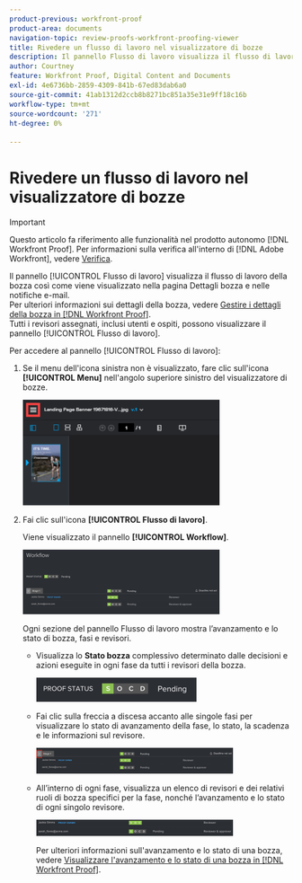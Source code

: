 ```yaml
---
product-previous: workfront-proof
product-area: documents
navigation-topic: review-proofs-workfront-proofing-viewer
title: Rivedere un flusso di lavoro nel visualizzatore di bozze
description: Il pannello Flusso di lavoro visualizza il flusso di lavoro della bozza così come viene visualizzato nella pagina Dettagli bozza e nelle notifiche e-mail. Per ulteriori informazioni sui dettagli della bozza, consulta Gestire i dettagli della bozza in Workfront Proof. Tutti i revisori assegnati, inclusi utenti e ospiti, possono visualizzare il pannello Flusso di lavoro.
author: Courtney
feature: Workfront Proof, Digital Content and Documents
exl-id: 4e6736bb-2859-4309-841b-67ed83dab6a0
source-git-commit: 41ab1312d2ccb8b8271bc851a35e31e9ff18c16b
workflow-type: tm+mt
source-wordcount: '271'
ht-degree: 0%

---
```


# Rivedere un flusso di lavoro nel visualizzatore di bozze

>[!IMPORTANT]
>
>Questo articolo fa riferimento alle funzionalità nel prodotto autonomo [!DNL Workfront Proof]. Per informazioni sulla verifica all&#39;interno di [!DNL Adobe Workfront], vedere [Verifica](../../../review-and-approve-work/proofing/proofing.md).

Il pannello [!UICONTROL Flusso di lavoro] visualizza il flusso di lavoro della bozza così come viene visualizzato nella pagina Dettagli bozza e nelle notifiche e-mail.\
Per ulteriori informazioni sui dettagli della bozza, vedere [Gestire i dettagli della bozza in [!DNL Workfront Proof]](../../../workfront-proof/wp-work-proofsfiles/manage-your-work/manage-proof-details.md).\
Tutti i revisori assegnati, inclusi utenti e ospiti, possono visualizzare il pannello [!UICONTROL Flusso di lavoro].

Per accedere al pannello [!UICONTROL Flusso di lavoro]:

1. Se il menu dell&#39;icona sinistra non è visualizzato, fare clic sull&#39;icona **[!UICONTROL Menu]** nell&#39;angolo superiore sinistro del visualizzatore di bozze.

   ![icona_menu_in_Proofing_Viewer.png](assets/menu-icon-in-proofing-viewer-350x188.png)

1. Fai clic sull&#39;icona **[!UICONTROL Flusso di lavoro]**.

   Viene visualizzato il pannello **[!UICONTROL Workflow]**.

   ![](assets/workflow-panel-350x115.png)

   Ogni sezione del pannello Flusso di lavoro mostra l’avanzamento e lo stato di bozza, fasi e revisori.

   * Visualizza lo **Stato bozza** complessivo determinato dalle decisioni e azioni eseguite in ogni fase da tutti i revisori della bozza.

     ![Schermata_2018-05-01_10-23-53.png](assets/screenshot-2018-05-01-10-23-53-285x43.png)

   * Fai clic sulla freccia a discesa accanto alle singole fasi per visualizzare lo stato di avanzamento della fase, lo stato, la scadenza e le informazioni sul revisore.

     ![Screen_Shot_2018-05-01_at_2.01.22_PM.png](assets/screen-shot-2018-05-01-at-2.01.22-pm-350x46.png)

   * All’interno di ogni fase, visualizza un elenco di revisori e dei relativi ruoli di bozza specifici per la fase, nonché l’avanzamento e lo stato di ogni singolo revisore.

     ![Schermata_Shot_2018-05-01_at_10.33.37_AM.png](assets/screen-shot-2018-05-01-at-10.33.37-am-350x29.png)

     Per ulteriori informazioni sull&#39;avanzamento e lo stato di una bozza, vedere [Visualizzare l&#39;avanzamento e lo stato di una bozza in [!DNL Workfront Proof]](../../../workfront-proof/wp-work-proofsfiles/manage-your-work/view-progress-and-status-of-proof.md).

